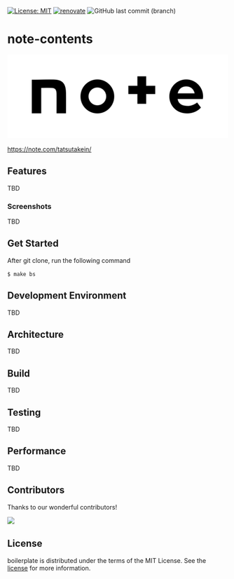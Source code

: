[![License: MIT](https://img.shields.io/badge/license-MIT-blue.svg)](https://opensource.org/licenses/MIT)
[![renovate](https://img.shields.io/badge/maintaied%20with-renovate-blue?logo=renovatebot)](https://app.renovatebot.com/dashboard)
![GitHub last commit (branch)](https://img.shields.io/github/last-commit/tatsutakein/project-boilerplate)

# note-contents

<img src="docs/images/logo.svg" alt="note">

https://note.com/tatsutakein/

## Features

TBD

### Screenshots

TBD

## Get Started

After git clone, run the following command

```shell
$ make bs
```

## Development Environment

TBD

## Architecture

TBD

## Build

TBD

## Testing

TBD

## Performance

TBD

## Contributors

Thanks to our wonderful contributors!

<a href="https://github.com/tatsutakein/project-boilerplate/graphs/contributors">
  <img src="https://contrib.rocks/image?repo=tatsutakein/project-boilerplate" />
</a>

## License

boilerplate is distributed under the terms of the MIT License. See the [license](LICENSE) for more
information.
